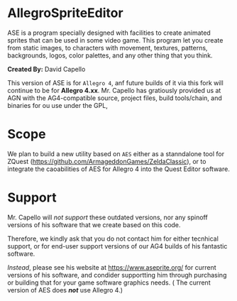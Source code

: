 # AllegroSpriteEditor

ASE is a program specially designed with facilities to create animated sprites that can be used in some video game. This program let you create from static images, to characters with movement, textures, patterns, backgrounds, logos, color palettes, and any other thing that you think.

**Created By:** David Capello	

This version of ASE is for ``Allegro 4``, anf future builds of it via this fork will continue to be for **Allegro 4.xx**.
Mr. Capello has gratiously provided us at AGN with the AG4-compatible source, project files, build tools/chain, and binaries for ou use under the GPL, 

# Scope
We plan to build a new utility based on ``AES`` either as a stanndalone tool for ZQuest (https://github.com/ArmageddonGames/ZeldaClassic), or to integrate the caoabilities of AES for Allegro 4 into the Quest Editor software.

# Support
Mr. Capello will *not support* these outdated versions, nor any spinoff versions of his software that we create based on this code.

Therefore, we kindly ask that you do not contact him for either tecnhical support, or for end-user support versions of our AG4 builds of his fantastic software.

*Instead*, please see his website at https://www.aseprite.org/ for current versions of his software, and condider supportting him through purchasing or building that for your game software graphics needs. 
( The current version of AES does ***not*** use Allegro 4.)